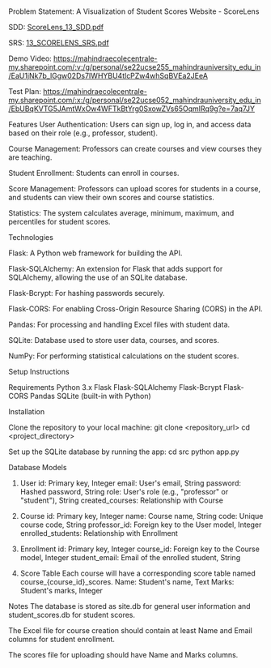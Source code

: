 # 
Problem Statement: A Visualization of Student Scores Website - ScoreLens


SDD:
[ScoreLens_13_SDD.pdf](https://github.com/user-attachments/files/20113756/ScoreLens_13_SDD.pdf)


SRS:
[13_SCORELENS_SRS.pdf](https://github.com/user-attachments/files/20113772/13_SCORELENS_SRS.pdf)


Demo Video:
https://mahindraecolecentrale-my.sharepoint.com/:v:/g/personal/se22ucse255_mahindrauniversity_edu_in/EaU1jNk7b_lGgw02Ds7IWHYBU4tlcPZw4whSqBVEa2JEeA


Test Plan:
https://mahindraecolecentrale-my.sharepoint.com/:x:/g/personal/se22ucse052_mahindrauniversity_edu_in/EbUBqKVTG5JAmtWxOw4WFTkBtYrg0SxowZVs65OqmIRq9g?e=7aq7JY



Features
User Authentication: Users can sign up, log in, and access data based on their role (e.g., professor, student).

Course Management: Professors can create courses and view courses they are teaching.

Student Enrollment: Students can enroll in courses.

Score Management: Professors can upload scores for students in a course, and students can view their own scores and course statistics.

Statistics: The system calculates average, minimum, maximum, and percentiles for student scores.


Technologies

Flask: A Python web framework for building the API.

Flask-SQLAlchemy: An extension for Flask that adds support for SQLAlchemy, allowing the use of an SQLite database.

Flask-Bcrypt: For hashing passwords securely.

Flask-CORS: For enabling Cross-Origin Resource Sharing (CORS) in the API.

Pandas: For processing and handling Excel files with student data.

SQLite: Database used to store user data, courses, and scores.

NumPy: For performing statistical calculations on the student scores.


Setup Instructions

Requirements
Python 3.x
Flask
Flask-SQLAlchemy
Flask-Bcrypt
Flask-CORS
Pandas
SQLite (built-in with Python)


Installation

Clone the repository to your local machine:
git clone <repository_url>
cd <project_directory>


Set up the SQLite database by running the app:
cd src
python app.py


Database Models
1. User
id: Primary key, Integer
email: User's email, String
password: Hashed password, String
role: User's role (e.g., "professor" or "student"), String
created_courses: Relationship with Course


2. Course
id: Primary key, Integer
name: Course name, String
code: Unique course code, String
professor_id: Foreign key to the User model, Integer
enrolled_students: Relationship with Enrollment


3. Enrollment
id: Primary key, Integer
course_id: Foreign key to the Course model, Integer
student_email: Email of the enrolled student, String


4. Score Table
Each course will have a corresponding score table named course_{course_id}_scores.
Name: Student's name, Text
Marks: Student's marks, Integer


Notes
The database is stored as site.db for general user information and student_scores.db for student scores.


The Excel file for course creation should contain at least Name and Email columns for student enrollment.


The scores file for uploading should have Name and Marks columns.








